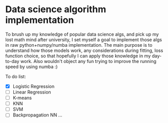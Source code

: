 # Data science algorithm implementation
 To brush up my knowledge of popular data science algs, and pick up my lost math mind after university, I set myself a goal to implement those algs in raw python+numpy/numba implementation.
 The main purpose is to understand how those models work, any considerations during fitting, loss function choice, so that hopefully I can apply those knowledge in my day-to-day work.
 Also wouldn't object any fun trying to improve the running speed by using numba :)
 
 
 To do list:
-[X] Logistic Regression
-[ ] Linear Regression
-[ ] K-means
-[ ] KNN
-[ ] SVM
-[ ] Backpropagation NN
...
